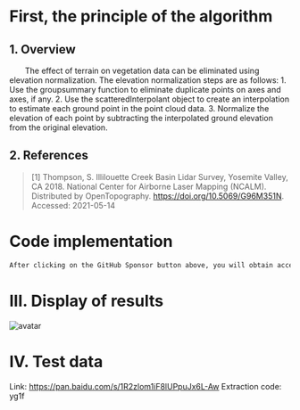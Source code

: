 #  First, the principle of the algorithm 

##  1. Overview 

   The effect of terrain on vegetation data can be eliminated using elevation normalization. The elevation normalization steps are as follows: 1. Use the groupsummary function to eliminate duplicate points on axes and axes, if any. 2. Use the scatteredInterpolant object to create an interpolation to estimate each ground point in the point cloud data. 3. Normalize the elevation of each point by subtracting the interpolated ground elevation from the original elevation. 

##  2. References 

>  [1] Thompson, S. Illilouette Creek Basin Lidar Survey, Yosemite Valley, CA 2018. National Center for Airborne Laser Mapping (NCALM). Distributed by OpenTopography. https://doi.org/10.5069/G96M351N. Accessed: 2021-05-14 

#  Code implementation 

  ```python  
After clicking on the GitHub Sponsor button above, you will obtain access permissions to my private code repository ( https://github.com/slowlon/my_code_bar ) to view this blog code. By searching the code number of this blog, you can find the code you need, code number is: 2024020309574526041
  ```  
#  III. Display of results 

 ![avatar]( b488dfe396434f5b8238487061d8eb91.png) 

#  IV. Test data 

 Link: https://pan.baidu.com/s/1R2zlom1iF8lUPpuJx6L-Aw Extraction code: yg1f 

